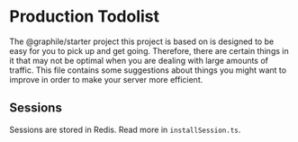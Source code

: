 # Production Todolist

The @graphile/starter project this project is based on is designed to be easy
for you to pick up and get going. Therefore, there are certain things in it that
may not be optimal when you are dealing with large amounts of traffic. This file
contains some suggestions about things you might want to improve in order to
make your server more efficient.

## Sessions

Sessions are stored in Redis. Read more in `installSession.ts`.
